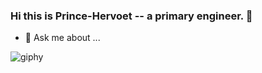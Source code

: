 ### Hi this is Prince-Hervoet -- a primary engineer. 👋
- 💬 Ask me about ...

![giphy](https://github.com/Prince-Hervoet/Prince-Hervoet/assets/122962161/5417ad9d-583b-49f4-add6-ecf91e8f8f4e)


<!--
**Prince-Hervoet/Prince-Hervoet** is a ✨ _special_ ✨ repository because its `README.md` (this file) appears on your GitHub profile.

Here are some ideas to get you started:

- 🔭 I’m currently working on ...
- 🌱 I’m currently learning ...
- 👯 I’m looking to collaborate on ...
- 🤔 I’m looking for help with ...
- 💬 Ask me about ...
- 📫 How to reach me: ...
- 😄 Pronouns: ...
- ⚡ Fun fact: ...
-->
